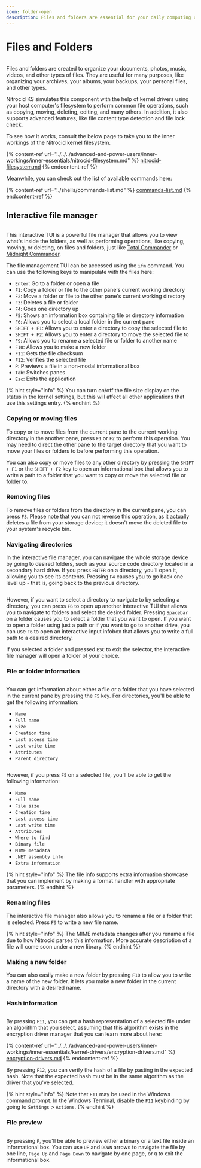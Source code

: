 ```yaml
---
icon: folder-open
description: Files and folders are essential for your daily computing usage
---
```


# Files and Folders

<figure><img src="https://github.com/Aptivi-Stable-Docs/nks-manual-0.1.0/blob/main/.gitbook/assets/155-listtree.png" alt=""><figcaption></figcaption></figure>

Files and folders are created to organize your documents, photos, music, videos, and other types of files. They are useful for many purposes, like organizing your archives, your albums, your backups, your personal files, and other types.

Nitrocid KS simulates this component with the help of kernel drivers using your host computer's filesystem to perform common file operations, such as copying, moving, deleting, editing, and many others. In addition, it also supports advanced features, like file content type detection and file lock check.

To see how it works, consult the below page to take you to the inner workings of the Nitrocid kernel filesystem.

{% content-ref url="../../../advanced-and-power-users/inner-workings/inner-essentials/nitrocid-filesystem.md" %}
[nitrocid-filesystem.md](../../../advanced-and-power-users/inner-workings/inner-essentials/nitrocid-filesystem.md)
{% endcontent-ref %}

Meanwhile, you can check out the list of available commands here:

{% content-ref url="../shells/commands-list.md" %}
[commands-list.md](../shells/commands-list.md)
{% endcontent-ref %}

## Interactive file manager

<figure><img src="https://github.com/Aptivi-Stable-Docs/nks-manual-0.1.0/blob/main/.gitbook/assets/063-ifm.png" alt=""><figcaption></figcaption></figure>

This interactive TUI is a powerful file manager that allows you to view what's inside the folders, as well as performing operations, like copying, moving, or deleting, on files and folders, just like [Total Commander](https://www.ghisler.com/index.htm) or [Midnight Commander](https://midnight-commander.org/).

The file management TUI can be accessed using the `ifm` command. You can use the following keys to manipulate with the files here:

* `Enter`: Go to a folder or open a file
* `F1`: Copy a folder or file to the other pane's current working directory
* `F2`: Move a folder or file to the other pane's current working directory
* `F3`: Deletes a file or folder
* `F4`: Goes one directory up
* `F5`: Shows an information box containing file or directory information
* `F6`: Allows you to select a local folder in the current pane
* `SHIFT + F1`: Allows you to enter a directory to copy the selected file to
* `SHIFT + F2`: Allows you to enter a directory to move the selected file to
* `F9`: Allows you to rename a selected file or folder to another name
* `F10`: Allows you to make a new folder
* `F11`: Gets the file checksum
* `F12`: Verifies the selected file
* `P`: Previews a file in a non-modal informational box
* `Tab`: Switches panes
* `Esc`: Exits the application

{% hint style="info" %}
You can turn on/off the file size display on the status in the kernel settings, but this will affect all other applications that use this settings entry.
{% endhint %}

### Copying or moving files

To copy or to move files from the current pane to the current working directory in the another pane, press `F1` or `F2` to perform this operation. You may need to direct the other pane to the target directory that you want to move your files or folders to before performing this operation.

You can also copy or move files to any other directory by pressing the `SHIFT + F1` or the `SHIFT + F2` key to open an informational box that allows you to write a path to a folder that you want to copy or move the selected file or folder to.

### Removing files

To remove files or folders from the directory in the current pane, you can press `F3`. Please note that you can not reverse this operation, as it actually deletes a file from your storage device; it doesn't move the deleted file to your system's recycle bin.

### Navigating directories

In the interactive file manager, you can navigate the whole storage device by going to desired folders, such as your source code directory located in a secondary hard drive. If you press `ENTER` on a directory, you'll open it, allowing you to see its contents. Pressing `F4` causes you to go back one level up - that is, going back to the previous directory.

<figure><img src="https://github.com/Aptivi-Stable-Docs/nks-manual-0.1.0/blob/main/.gitbook/assets/151-ifm.png" alt=""><figcaption></figcaption></figure>

However, if you want to select a directory to navigate to by selecting a directory, you can press `F6` to open up another interactive TUI that allows you to navigate to folders and select the desired folder. Pressing `Spacebar` on a folder causes you to select a folder that you want to open. If you want to open a folder using just a path or if you want to go to another drive, you can use `F6` to open an interactive input infobox that allows you to write a full path to a desired directory.

If you selected a folder and pressed `ESC` to exit the selector, the interactive file manager will open a folder of your choice.

### File or folder information

<figure><img src="https://github.com/Aptivi-Stable-Docs/nks-manual-0.1.0/blob/main/.gitbook/assets/152-ifm.png" alt=""><figcaption></figcaption></figure>

You can get information about either a file or a folder that you have selected in the current pane by pressing the `F5` key. For directories, you'll be able to get the following information:

* `Name`
* `Full name`
* `Size`
* `Creation time`
* `Last access time`
* `Last write time`
* `Attributes`
* `Parent directory`

<figure><img src="https://github.com/Aptivi-Stable-Docs/nks-manual-0.1.0/blob/main/.gitbook/assets/153-ifm.png" alt=""><figcaption></figcaption></figure>

However, if you press `F5` on a selected file, you'll be able to get the following information:

* `Name`
* `Full name`
* `File size`
* `Creation time`
* `Last access time`
* `Last write time`
* `Attributes`
* `Where to find`
* `Binary file`
* `MIME metadata`
* `.NET assembly info`
* `Extra information`

{% hint style="info" %}
The file info supports extra information showcase that you can implement by making a format handler with appropriate parameters.
{% endhint %}

### Renaming files

The interactive file manager also allows you to rename a file or a folder that is selected. Press `F9` to write a new file name.

{% hint style="info" %}
The MIME metadata changes after you rename a file due to how Nitrocid parses this information. More accurate description of a file will come soon under a new library.
{% endhint %}

### Making a new folder

You can also easily make a new folder by pressing `F10` to allow you to write a name of the new folder. It lets you make a new folder in the current directory with a desired name.

### Hash information

<figure><img src="https://github.com/Aptivi-Stable-Docs/nks-manual-0.1.0/blob/main/.gitbook/assets/160-ifmhash.png" alt=""><figcaption></figcaption></figure>

By pressing `F11`, you can get a hash representation of a selected file under an algorithm that you select, assuming that this algorithm exists in the encryption driver manager that you can learn more about here:

{% content-ref url="../../../advanced-and-power-users/inner-workings/inner-essentials/kernel-drivers/encryption-drivers.md" %}
[encryption-drivers.md](../../../advanced-and-power-users/inner-workings/inner-essentials/kernel-drivers/encryption-drivers.md)
{% endcontent-ref %}

By pressing `F12`, you can verify the hash of a file by pasting in the expected hash. Note that the expected hash must be in the same algorithm as the driver that you've selected.

{% hint style="info" %}
Note that `F11` may be used in the Windows command prompt. In the Windows Terminal, disable the `F11` keybinding by going to `Settings` > `Actions`.
{% endhint %}

### File preview

<figure><img src="https://github.com/Aptivi-Stable-Docs/nks-manual-0.1.0/blob/main/.gitbook/assets/154-ifm.png" alt=""><figcaption></figcaption></figure>

By pressing `P`, you'll be able to preview either a binary or a text file inside an informational box. You can use `UP` and `DOWN` arrows to navigate the file by one line, `Page Up` and `Page Down` to navigate by one page, or `Q` to exit the informational box.
